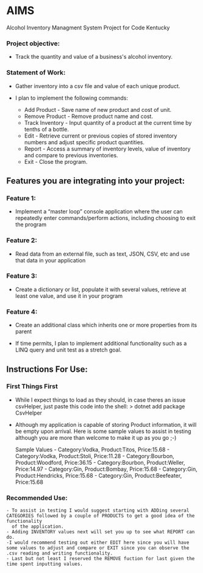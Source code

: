 # AIMS
Alcohol Inventory Managment System Project for Code Kentucky

### Project objective:

  - Track the quantity and value of a business's alcohol inventory.

### Statement of Work:  

  - Gather inventory into a csv file and value of each unique product.

  - I plan to implement the following commands:

  	- Add Product - Save name of new product and cost of unit.
	- Remove Product - Remove product name and cost. 
	- Track Inventory - Input quantity of a product at the current time by tenths of a bottle.
	- Edit - Retrieve current or previous copies of stored inventory numbers and adjust specific product quantities.  
	- Report - Access a summary of inventory levels, value of inventory and compare to previous inventories. 
	- Exit - Close the program.

## Features you are integrating into your project:

### Feature 1: 
	
  - Implement a “master loop” console application where the user can repeatedly enter commands/perform actions,
	including choosing to exit the program
	
### Feature 2:
	
  - Read data from an external file, such as text, JSON, CSV, etc and use that data in your application
	
### Feature 3:
	
  - Create a dictionary or list, populate it with several values, retrieve at least one value, and use it in your program
	
### Feature 4:
	
  - Create an additional class which inherits one or more properties from its parent
	
  - If time permits, I plan to implement additional functionality such as a LINQ query and unit test as a stretch goal.
## Instructions For Use:
### First Things First
  - While I expect things to load as they should, in case theres an issue csvHelper, just paste this code into the shell:  > dotnet add package CsvHelper
  - Although my application is capable of storing Product information, it will be empty upon arrival. Here is some sample values to assist in testing although 
    you are more than welcome to make it up as you go ;-)

	Sample Values
		- Category:Vodka,   Product:Titos,		Price:15.68
		- Category:Vodka,   Product:Stoli,		Price:11.28
		- Category:Bourbon, Product:Woodford,	Price:36.15
		- Category:Bourbon, Product:Weller,		Price:14.97
		- Category:Gin,		Product:Bombay,		Price:15.68
		- Category:Gin,		Product:Hendricks,  Price:15.68
		- Category:Gin,		Product:Beefeater,  Price:15.68

### Recommended Use:
	- To assist in testing I would suggest starting with ADDing several CATEGORIES followed by a couple of PRODUCTS to get a good idea of the functionality 
	  of the application.
	- Adding INVENTORY values next will set you up to see what REPORT can do.
	-I would recommend testing out either EDIT here since you will have some values to adjust and compare or EXIT since you can observe the .csv reading and writing functionality.
	- Last but not least I reserved the REMOVE fuction for last given the time spent inputting values.